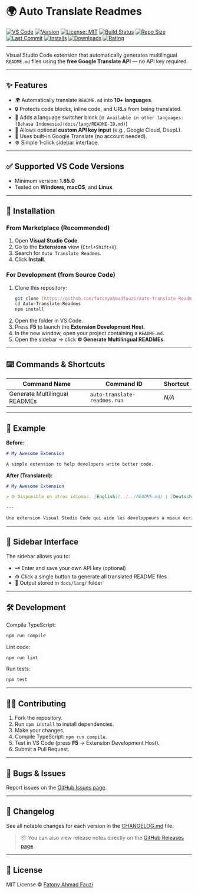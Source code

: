 # 🌍 Auto Translate Readmes

[![VS Code](https://img.shields.io/badge/VS%20Code-1.85.0+-blue.svg)](https://code.visualstudio.com/)
[![Version](https://img.shields.io/github/v/release/fatonyahmadfauzi/Auto-Translate-Readmes?color=blue.svg)](https://github.com/fatonyahmadfauzi/Auto-Translate-Readmes/releases)
[![License: MIT](https://img.shields.io/github/license/fatonyahmadfauzi/Auto-Translate-Readmes?color=green.svg)](LICENSE)
[![Build Status](https://github.com/fatonyahmadfauzi/Auto-Translate-Readmes/actions/workflows/main.yml/badge.svg)](https://github.com/fatonyahmadfauzi/Auto-Translate-Readmes/actions)
[![Repo Size](https://img.shields.io/github/repo-size/fatonyahmadfauzi/Auto-Translate-Readmes?color=yellow.svg)](https://github.com/fatonyahmadfauzi/Auto-Translate-Readmes)
[![Last Commit](https://img.shields.io/github/last-commit/fatonyahmadfauzi/Auto-Translate-Readmes?color=brightgreen.svg)](https://github.com/fatonyahmadfauzi/Auto-Translate-Readmes/commits/main)
[![Installs](https://vsmarketplacebadges.dev/installs-short/fatonyahmadfauzi.auto-translate-readmes.svg)](https://marketplace.visualstudio.com/items?itemName=fatonyahmadfauzi.auto-translate-readmes)
[![Downloads](https://vsmarketplacebadges.dev/downloads-short/fatonyahmadfauzi.auto-translate-readmes.svg)](https://marketplace.visualstudio.com/items?itemName=fatonyahmadfauzi.auto-translate-readmes)
[![Rating](https://vsmarketplacebadges.dev/rating-short/fatonyahmadfauzi.auto-translate-readmes.svg)](https://marketplace.visualstudio.com/items?itemName=fatonyahmadfauzi.auto-translate-readmes)

---

Visual Studio Code extension that automatically generates multilingual `README.md` files using the **free Google Translate API** — no API key required.

---

## ✨ Features

- 🌍 Automatically translate `README.md` into **10+ languages**.
- 🔒 Protects code blocks, inline code, and URLs from being translated.
- 💬 Adds a language switcher block (`🌐 Available in other languages: [Bahasa Indonesia](docs/lang/README-ID.md)`)
- 💾 Allows optional **custom API key input** (e.g., Google Cloud, DeepL).
- 🧠 Uses built-in Google Translate (no account needed).
- ⚙️ Simple 1-click sidebar interface.

---

## ✅ Supported VS Code Versions

- Minimum version: **1.85.0**
- Tested on **Windows**, **macOS**, and **Linux**.

---

## 🧩 Installation

### From Marketplace (Recommended)

1.  Open **Visual Studio Code**.
2.  Go to the **Extensions** view (`Ctrl+Shift+X`).
3.  Search for `Auto Translate Readmes`.
4.  Click **Install**.

### For Development (from Source Code)

1.  Clone this repository:
    ```bash
    git clone [https://github.com/fatonyahmadfauzi/Auto-Translate-Readmes.git](https://github.com/fatonyahmadfauzi/Auto-Translate-Readmes.git)
    cd Auto-Translate-Readmes
    npm install
    ```
2.  Open the folder in VS Code.
3.  Press **F5** to launch the **Extension Development Host**.
4.  In the new window, open your project containing a `README.md`.
5.  Open the sidebar → click **⚙️ Generate Multilingual READMEs**.

---

## ⌨️ Commands & Shortcuts

| Command Name                  | Command ID                   | Shortcut |
| ----------------------------- | ---------------------------- | -------- |
| Generate Multilingual READMEs | `auto-translate-readmes.run` | _N/A_    |

---

## 🧠 Example

**Before:**

```md
# My Awesome Extension

A simple extension to help developers write better code.
```

**After (Translated):**

```md
# My Awesome Extension

> 🌐 Disponible en otros idiomas: [English](../../README.md) | [Deutsch](README-DE.md) | [Français](README-FR.md)

---

Une extension Visual Studio Code qui aide les développeurs à mieux écrire du code.
```

---

## 🧠 Sidebar Interface

The sidebar allows you to:

- 🗝️ Enter and save your own API key (optional)
- ⚙️ Click a single button to generate all translated README files
- 📁 Output stored in `docs/lang/` folder

---

## 🛠️ Development

Compile TypeScript:

```bash
npm run compile
```

Lint code:

```bash
npm run lint
```

Run tests:

```bash
npm test
```

---

## 🧑‍💻 Contributing

1. Fork the repository.
2. Run `npm install` to install dependencies.
3. Make your changes.
4. Compile TypeScript: `npm run compile`.
5. Test in VS Code (press **F5** → Extension Development Host).
6. Submit a Pull Request.

---

## 🐞 Bugs & Issues

Report issues on the [GitHub Issues page](https://github.com/fatonyahmadfauzi/Auto-Translate-Readmes/issues).

---

## 🧾 Changelog

See all notable changes for each version in the [CHANGELOG.md](CHANGELOG.md) file.

> 📦 You can also view release notes directly on the [GitHub Releases page](https://github.com/fatonyahmadfauzi/Auto-Translate-Readmes/releases).

---

## 🧾 License

MIT License © [Fatony Ahmad Fauzi](LICENSE)

